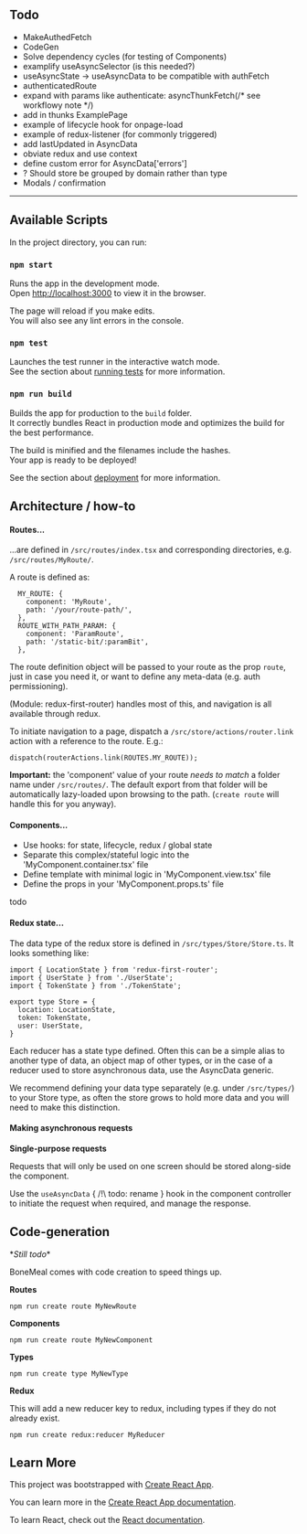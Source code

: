 ## Todo
 - MakeAuthedFetch
 - CodeGen
 - Solve dependency cycles (for testing of Components)
 - examplify useAsyncSelector (is this needed?)
 - useAsyncState -> useAsyncData to be compatible with authFetch
 - authenticatedRoute
 - expand with params like authenticate: asyncThunkFetch(/* see workflowy note */)
 - add in thunks ExamplePage
 - example of lifecycle hook for onpage-load
 - example of redux-listener (for commonly triggered)
 - add lastUpdated in AsyncData
 - obviate redux and use context
 - define custom error for AsyncData['errors']
 - ? Should store be grouped by domain rather than type 
 - Modals / confirmation 
---


## Available Scripts

In the project directory, you can run:

### `npm start`

Runs the app in the development mode.<br>
Open [http://localhost:3000](http://localhost:3000) to view it in the browser.

The page will reload if you make edits.<br>
You will also see any lint errors in the console.

### `npm test`

Launches the test runner in the interactive watch mode.<br>
See the section about [running tests](https://facebook.github.io/create-react-app/docs/running-tests) for more information.

### `npm run build`

Builds the app for production to the `build` folder.<br>
It correctly bundles React in production mode and optimizes the build for the best performance.

The build is minified and the filenames include the hashes.<br>
Your app is ready to be deployed!

See the section about [deployment](https://facebook.github.io/create-react-app/docs/deployment) for more information.

## Architecture / how-to

#### Routes...

...are defined in `/src/routes/index.tsx` and corresponding directories, e.g. `/src/routes/MyRoute/`.

A route is defined as: 

```
  MY_ROUTE: {
    component: 'MyRoute',
    path: '/your/route-path/',
  },
  ROUTE_WITH_PATH_PARAM: {
    component: 'ParamRoute',
    path: '/static-bit/:paramBit',
  },
```

The route definition object will be passed to your route as the prop `route`, just in case you need
it, or want to define any meta-data (e.g. auth permissioning).

(Module: redux-first-router) handles most of this, and navigation is all available through redux.

To initiate navigation to a page, dispatch a `/src/store/actions/router.link` action with a reference
to the route.  E.g.:

```
dispatch(routerActions.link(ROUTES.MY_ROUTE));
```

**Important:** the 'component' value of your route *needs to match* a 
folder name under `/src/routes/`.  The default export from that folder will be automatically 
lazy-loaded upon browsing to the path.  (`create route` will handle this for you anyway).


#### Components...

 - Use hooks: for state, lifecycle, redux / global state
 - Separate this complex/stateful logic into the 'MyComponent.container.tsx' file
 - Define template with minimal logic in 'MyComponent.view.tsx' file
 - Define the props in your 'MyComponent.props.ts' file

todo

#### Redux state...

The data type of the redux store is defined in `/src/types/Store/Store.ts`. It looks something like:

```
import { LocationState } from 'redux-first-router';
import { UserState } from './UserState';
import { TokenState } from './TokenState';

export type Store = {
  location: LocationState,
  token: TokenState,
  user: UserState,
}
```

Each reducer has a state type defined.  Often this can be a simple alias to another type
of data, an object map of other types, or in the case of a reducer used to store asynchronous data,
use the AsyncData generic.

We recommend defining your data type separately (e.g. under `/src/types/`) to your Store type, as
often the store grows to hold more data and you will need to make this distinction. 

#### Making asynchronous requests 

**Single-purpose requests**

Requests that will only be used on one screen should be stored along-side the component.

Use the `useAsyncData` { /!\ todo: rename } hook in the component controller to initiate the request
when required, and manage the response.

## Code-generation

\**Still todo*\*

BoneMeal comes with code creation to speed things up.

**Routes**

`npm run create route MyNewRoute`

**Components**

`npm run create route MyNewComponent`

**Types**

`npm run create type MyNewType`

**Redux**

This will add a new reducer key to redux, including types if they do not already exist. 

`npm run create redux:reducer MyReducer`

## Learn More

This project was bootstrapped with [Create React App](https://github.com/facebook/create-react-app).

You can learn more in the [Create React App documentation](https://facebook.github.io/create-react-app/docs/getting-started).

To learn React, check out the [React documentation](https://reactjs.org/).
